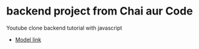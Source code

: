 # backend project from Chai aur Code

Youtube clone backend tutorial with javascript

- [Model link](https://app.eraser.io/workspace/YtPqZ1VogxGy1jzIDkzj)